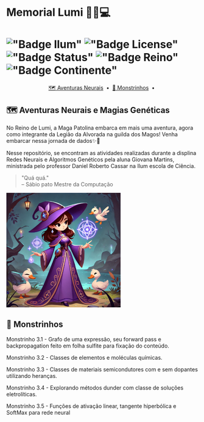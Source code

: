 # Memorial Lumi 🔮🦆💻

# !["Badge Ilum"](https://img.shields.io/badge/Ilum%20-%20purple) !["Badge License"](https://img.shields.io/badge/License%20-%20MIT%20-%20green) !["Badge Status"](https://img.shields.io/badge/Status-Em_constru%C3%A7%C3%A3o-yellow) !["Badge Reino"](https://img.shields.io/badge/Reino-Lumi-violet) !["Badge Continente"](https://img.shields.io/badge/Continente-Senepem-red) 

<p align="center">
  <a href="[#🗺️ Aventuras Neurais e Magias Genéticas]">🗺️ Aventuras Neurais</a> &nbsp;&bull;&nbsp;
  <a href="[#👻 Monstrinhos]">👻 Monstrinhos</a> &nbsp;&bull;&nbsp;
</p>

## 🗺️ Aventuras Neurais e Magias Genéticas
No Reino de Lumi, a Maga Patolina embarca em mais uma aventura, agora como integrante da Legião da Alvorada na guilda dos Magos! Venha embarcar nessa jornada de dados✨🦢

Nesse repositório, se encontram as atividades realizadas durante a displina Redes Neurais e Algoritmos Genéticos pela aluna Giovana Martins, ministrada pelo professor Daniel Roberto Cassar na Ilum escola de Ciência.

> "Quá quá."  
> – Sábio pato Mestre da Computação

<img src="Maga patolina.jpg" width="300">

## 👻 Monstrinhos

Monstrinho 3.1 - Grafo de uma expressão, seu forward pass e backpropagation feito em folha sulfite para fixação do conteúdo.

Monstrinho 3.2 - Classes de elementos e moléculas químicas. 

Monstrinho 3.3 - Classes de materiais semicondutores com e sem dopantes utilizando heranças.

Monstrinho 3.4 - Explorando métodos dunder com classe de soluções eletrolíticas. 

Monstrinho 3.5 - Funções de ativação linear, tangente hiperbólica e SoftMax para rede neural


